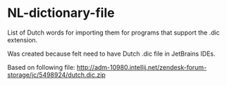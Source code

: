 # NL-dictionary-file
List of Dutch words for importing them for programs that support the .dic extension.

Was created because felt need to have Dutch .dic file in JetBrains IDEs.

Based on following file: http://adm-10980.intellij.net/zendesk-forum-storage/jc/5498924/dutch.dic.zip
